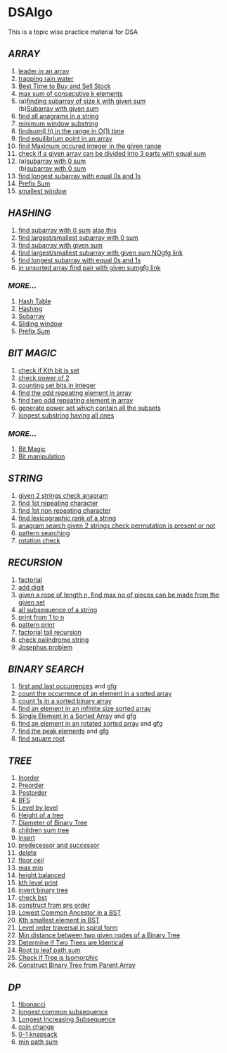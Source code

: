 # DSAlgo
This is a topic wise practice material for DSA

## *ARRAY*

1. [leader in an array](https://practice.geeksforgeeks.org/problems/leaders-in-an-array/0)
2. [trapping rain water](https://leetcode.com/problems/trapping-rain-water)
3. [Best Time to Buy and Sell Stock](https://leetcode.com/problems/best-time-to-buy-and-sell-stock)
6. [max sum of consecutive k elements](https://practice.geeksforgeeks.org/problems/max-sum-subarray-of-size-k/0)
7. (a)[finding subarray of size k with given sum](https://www.geeksforgeeks.org/subarray-of-size-k-with-given-sum/) <br>
   (b)[Subarray with given sum](https://practice.geeksforgeeks.org/problems/subarray-range-with-given-sum/0)
8. [find all anagrams in a string](https://leetcode.com/problems/find-all-anagrams-in-a-string/)
9. [minimum window substring](https://leetcode.com/problems/minimum-window-substring/)
10. [findsum(l,h) in the range in O(1) time](https://leetcode.com/problems/range-sum-query-immutable/)
11. [find equilibrium point in an array](https://practice.geeksforgeeks.org/problems/equilibrium-point/0)
12. [find Maximum occured integer in the given range](https://practice.geeksforgeeks.org/problems/maximum-occured-integer/0)
13. [check if a given array can be divided into 3 parts with equal sum](https://leetcode.com/problems/partition-array-into-three-parts-with-equal-sum)
14. (a)[subarray with 0 sum](https://practice.geeksforgeeks.org/problems/subarray-with-0-sum/0) <br>
    (b)[subarray with 0 sum](https://practice.geeksforgeeks.org/problems/zero-sum-subarrays/0/)
15. [find longest subarray with equal 0s and 1s](https://practice.geeksforgeeks.org/problems/largest-subarray-of-0s-and-1s/1)
16. [Prefix Sum](https://practice.geeksforgeeks.org/problems/form-largest-number-from-digits/0/)
17. [smallest window](https://practice.geeksforgeeks.org/problems/smallest-window-in-a-string-containing-all-the-characters-of-another-string/0) 

 ## *HASHING*

1. [find subarray with 0 sum](https://practice.geeksforgeeks.org/problems/subarray-with-0-sum/0) [also this](https://practice.geeksforgeeks.org/problems/zero-sum-subarrays/0/)
2. [find largest/smallest subarray with 0 sum](https://practice.geeksforgeeks.org/problems/largest-subarray-with-0-sum/1)
3. [find subarray with given sum](https://practice.geeksforgeeks.org/problems/subarray-range-with-given-sum/0)
4. [find largest/smallest subarray with given sum NO](https://practice.geeksforgeeks.org/problems/longest-sub-array-with-sum-k/0)[gfg link](https://www.geeksforgeeks.org/longest-subarray-sum-elements-atmost-k/)
5. [find longest subarray with equal 0s and 1s](https://practice.geeksforgeeks.org/problems/largest-subarray-of-0s-and-1s/1)
6. [in unsorted array find pair with given sum](https://leetcode.com/problems/two-sum/)[gfg link](https://practice.geeksforgeeks.org/problems/count-pairs-with-given-sum/0)


### *MORE...*
1. [Hash Table](https://leetcode.com/problemset/all/?topicSlugs=hash-table%2Carray)
2. [Hashing](https://practice.geeksforgeeks.org/explore/?category%5B%5D=Hash&difficulty%5B%5D=0&page=1)
3. [Subarray](https://leetcode.com/problemset/all/?topicSlugs=array&search=subarray)
4. [Sliding window](https://leetcode.com/problemset/all/?topicSlugs=array%2Csliding-window)
5. [Prefix Sum](https://practice.geeksforgeeks.org/explore/?category%5B%5D=prefix-sum&page=1)


## *BIT MAGIC*

1. [check if Kth bit is set](https://practice.geeksforgeeks.org/problems/check-whether-k-th-bit-is-set-or-not/0)
2. [check power of 2](https://leetcode.com/problems/power-of-two/)
3. [counting set bits in integer](https://leetcode.com/problems/number-of-1-bits/)
4. [find the odd repeating element in array](https://leetcode.com/problems/single-number/)
5. [find two odd repeating element in array](https://www.geeksforgeeks.org/find-two-missing-numbers-set-2-xor-based-solution/)
6. [generate power set which contain all the subsets](https://practice.geeksforgeeks.org/problems/power-set/0)
7. [longest substring having all ones]()

### *MORE...*
1. [Bit Magic](https://practice.geeksforgeeks.org/explore/?category%5B%5D=Bit%20Magic&difficulty%5B%5D=1&page=1)
2. [Bit manipulation](https://leetcode.com/problemset/all/?topicSlugs=bit-manipulation)

## *STRING*

1. [given 2 strings check anagram](https://practice.geeksforgeeks.org/problems/anagram/0)
2. [find 1st repeating character](https://practice.geeksforgeeks.org/problems/find-first-repeated-character/0)
3. [find 1st non repeating character](https://practice.geeksforgeeks.org/problems/non-repeating-character/0)
4. [find lexicographic rank of a string](https://practice.geeksforgeeks.org/problems/rank-the-permutations/0)
5. [anagram search given 2 strings check permutation is present or not](https://practice.geeksforgeeks.org/problems/count-occurences-of-anagrams/0)
6. [pattern searching](https://leetcode.com/problems/longest-happy-prefix/)
7. [rotation check](https://leetcode.com/problems/rotate-string/)

## *RECURSION*

1. [factorial](https://www.geeksforgeeks.org/program-for-factorial-of-a-number/)
1. [add digit](https://leetcode.com/problems/add-digits/)
2. [given a rope of length n, find max no of pieces can be made from the given set]()
3. [all subsequence of  a string]()
4. [print from 1 to n](https://practice.geeksforgeeks.org/problems/print-1-to-n-without-using-loops/0)
5. [pattern print](https://practice.geeksforgeeks.org/problems/print-pattern/0)
6. [factorial tail recursion](https://www.geeksforgeeks.org/program-for-factorial-of-a-number/)
7. [check palindrome string](https://practice.geeksforgeeks.org/problems/palindrome-string/0)
8. [Josephus problem](https://practice.geeksforgeeks.org/problems/game-of-death-in-a-circle/0) 

## *BINARY SEARCH*

1. [first and last occurrences](https://leetcode.com/problems/find-first-and-last-position-of-element-in-sorted-array) and [gfg](https://practice.geeksforgeeks.org/problems/first-and-last-occurrences-of-x/0)
2. [count the occurrence of an element in a sorted array](https://practice.geeksforgeeks.org/problems/number-of-occurrence/0)
3. [count 1s in a sorted binary array](https://www.geeksforgeeks.org/count-1s-sorted-binary-array/)
4. [find an element in an infinite size sorted array](https://www.geeksforgeeks.org/find-position-element-sorted-array-infinite-numbers/)
5. [Single Element in a Sorted Array](https://leetcode.com/problems/single-element-in-a-sorted-array/) and [gfg](https://practice.geeksforgeeks.org/problems/find-the-element-that-appears-once-in-sorted-array/0)
5. [find an element in an rotated sorted array](https://leetcode.com/problems/search-in-rotated-sorted-array/) and [gfg](https://practice.geeksforgeeks.org/problems/search-in-a-rotated-array/0)
6. [find the peak elements](https://leetcode.com/problems/find-peak-element/submissions/) and [gfg](https://practice.geeksforgeeks.org/problems/peak-element/1)
7. [find square root](https://leetcode.com/problems/sqrtx/)

## *TREE*
1. [Inorder](https://practice.geeksforgeeks.org/problems/inorder-traversal/1)
2. [Preorder](https://practice.geeksforgeeks.org/problems/preorder-traversal/1)
3. [Postorder](https://practice.geeksforgeeks.org/problems/postorder-traversal/1)
4. [BFS](https://practice.geeksforgeeks.org/problems/level-order-traversal/1)
5. [Level by level](https://leetcode.com/problems/binary-tree-level-order-traversal/)
1. [Height of a tree](https://practice.geeksforgeeks.org/problems/height-of-binary-tree/1)
2. [Diameter of Binary Tree](https://leetcode.com/problems/diameter-of-binary-tree/)
3. [children sum tree](https://www.geeksforgeeks.org/check-for-children-sum-property-in-a-binary-tree/)
8. [insert](https://practice.geeksforgeeks.org/problems/insert-a-node-in-a-bst/1)
6. [predecessor and successor](https://practice.geeksforgeeks.org/problems/predecessor-and-successor/1/)
9. [delete](https://practice.geeksforgeeks.org/problems/delete-a-node-from-bst/1/)
9. [floor ceil](https://www.geeksforgeeks.org/floor-in-binary-search-tree-bst/)
1. [max min](https://practice.geeksforgeeks.org/problems/max-and-min-element-in-binary-tree/1)
3. [height balanced](https://leetcode.com/problems/balanced-binary-tree/)
4. [kth level print](https://practice.geeksforgeeks.org/problems/k-distance-from-root/1)
5. [invert binary tree](https://leetcode.com/problems/invert-binary-tree/)
5. [check bst](https://leetcode.com/problems/validate-binary-search-tree/)
6. [construct from pre order](https://leetcode.com/problems/construct-binary-search-tree-from-preorder-traversal/)
10. [Lowest Common Ancestor in a BST](https://leetcode.com/problems/lowest-common-ancestor-of-a-binary-search-tree/)
11. [Kth smallest element in BST](https://leetcode.com/problems/kth-smallest-element-in-a-bst/)
12. [Level order traversal in spiral form](https://practice.geeksforgeeks.org/problems/level-order-traversal-in-spiral-form/1)
13. [Min distance between two given nodes of a Binary Tree](https://practice.geeksforgeeks.org/problems/min-distance-between-two-given-nodes-of-a-binary-tree/1)
14. [Determine if Two Trees are Identical](https://practice.geeksforgeeks.org/problems/determine-if-two-trees-are-identical/1)
15. [Root to leaf path sum](https://leetcode.com/problems/path-sum/)
16. [Check if Tree is Isomorphic](https://practice.geeksforgeeks.org/problems/check-if-tree-is-isomorphic/1)
17. [Construct Binary Tree from Parent Array](https://practice.geeksforgeeks.org/problems/construct-binary-tree-from-parent-array/1)

## *DP*

1. [fibonacci](https://leetcode.com/problems/fibonacci-number)
2. [longest common subsequence](https://leetcode.com/problems/longest-common-subsequence/)
3. [Longest Increasing Subsequence](https://leetcode.com/problems/longest-increasing-subsequence/)
4. [coin change](https://practice.geeksforgeeks.org/problems/coin-change/0)
5. [0-1 knapsack](https://practice.geeksforgeeks.org/problems/0-1-knapsack-problem/0)
6. [min path sum](https://leetcode.com/problems/minimum-path-sum/)
